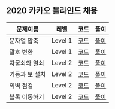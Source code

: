 ## 2020 카카오 블라인드 채용

|문제이름|레벨|코드|풀이|
|--|--|--|--|
|문자열 압축|Level 1|[코드](./Q-01.java)|[풀이](https://velog.io/@jwkim/2020-kakao-blind-summarize-string)|
|괄호 변환|Level 1|[코드](./Q-02.java)|[풀이](https://velog.io/@jwkim/2020-kakao-blind-parentheses)|
|자물쇠와 열쇠|Level 2|[코드](./Q-03.java)|[풀이](https://velog.io/@jwkim/2020-kakao-blind-lock-and-key)|
|기둥과 보 설치|Level 2|[코드](./Q-05.java)|[풀이](https://velog.io/@jwkim/2020-kakao-blind-column-and-wrapper)|
|외벽 점검|Level 2|[코드](./Q-06.java)|[풀이](https://velog.io/@jwkim/2020-kakao-blind-wall-check)|
|블록 이동하기|Level 2|[코드](./Q-07.java)|[풀이](https://velog.io/@jwkim/2020-kakao-blind-block)|